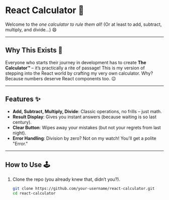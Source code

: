 # React Calculator 🧮

Welcome to the *one calculator to rule them all*! (Or at least to add, subtract, multiply, and divide…) 😄

---

## Why This Exists 🤔  
Everyone who starts their journey in development has to create **The Calculator™** – it’s practically a rite of passage! This is my version of stepping into the React world by crafting my very own calculator. Why? Because numbers deserve React components too. 😉

---

## Features ✨
- **Add, Subtract, Multiply, Divide**: Classic operations, no frills – just math.
- **Result Display**: Gives you instant answers (because waiting is so last century).
- **Clear Button**: Wipes away your mistakes (but not your regrets from last night).
- **Error Handling**: Division by zero? Not on my watch! You'll get a polite "Error."

---

## How to Use 🕹️  
1. Clone the repo (you already knew that, didn’t you?).  
   ```bash
   git clone https://github.com/your-username/react-calculator.git
   cd react-calculator
